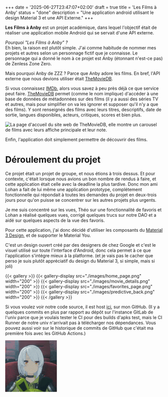 +++
date = '2025-06-27T23:47:07+02:00'
draft = true
title = 'Les Films à Anby'
status = "done"
description = "Une application android utilisant le design Material 3 et une API Externe."
+++

**Les Films à Anby** est un projet académique, dans lequel l'objectif était
de réaliser une application mobile Android qui se servait d'une API externe.

*Pourquoi "Les Films à Anby" ?*  
Eh bien, la raison est plutôt simple. J'ai comme habitude de nommer mes projets
et autres selon un personnage fictif que je connaisse. Le personnage qui a
donné le nom à ce projet est Anby (étonnant n'est-ce pas) de Zenless Zone Zero.

Mais pourquoi Anby de ZZZ ? Parce que Anby adore les films.
En bref, l'API externe que nous devions utiliser était
[TheMovieDB](https://themoviedb.org).

Si vous connaissez [IMDb](https://www.imdb.com/), alors vous savez à peu près
déjà ce que service peut faire.
[TheMovieDB](https://themoviedb.org) permet (comme le nom implique)
d'accéder à une base de données de métadonnées sur des films (il y a aussi
des séries TV et autres, mais pour simplifier on va les ignorer et supposer
qu'il n'y a que des films).
Y sont renseignés des films avec leurs titres, descriptifs, date de sortie,
langues disponibles, acteurs, critiques, scores et bien plus.

![La page d'accueil du site web de TheMovieDB, elle montre un carousel
de films avec leurs affiche principale et leur note.](./images/tmdb.png
"Page d'accueil de TMDB.")

Enfin, l'application doit simplement permettre de découvrir des films.

# Déroulement du projet

Ce projet était un projet de groupe, et nous étions à trois dessus.
Et pour contexte, c'était lorsque nous avions un bon nombre de rendus
à faire, et cette application était celle avec la deadline la plus tardive.
Donc mon ami Lohan a fait de lui même une application prototype, complétement
fonctionnelle qui répondait à toutes les demandes du projet en deux-trois jours
pour qu'on puisse se concentrer sur les autres projets plus urgents.

Je me suis concentré sur les vues, Théo sur une fonctionnalité de favoris et 
Lohan a réalisé quelques vues, corrigé quelques trucs sur notre DAO et a aidé
sur quelques aspects de la vue des favoris.

Pour cette application, j'ai donc décidé d'utiliser les composants du
[Material 3 Design](https://m3.material.io), et de supporter le Material You.

C'est un design ouvert créé par des designers de chez Google et c'est le visuel
utilisé sur toute l'interface d'Android, donc cela permet à ce que l'application
s'intégre mieux à la platforme. (et je vais pas le cacher que perso je suis
plutôt appréciatif du design du Material 3, si simple, mais si joli)

{{< gallery >}}
    {{< gallery-display src="./images/home_page.png" width="200" >}}
    {{< gallery-display src="./images/movie_details.png" width="200" >}}
    {{< gallery-display src="./images/favorites_page.png" width="200" >}}
    {{< gallery-display src="./images/predictive_back.png" width="200" >}}
{{< /gallery >}}

Si vous voulez voir notre code source, il est host [ici](https://github.com/Samferos/anbys-movies), sur mon GitHub.
(Il y a quelques commits en plus par rapport au dépôt sur l'instance GitLab de l'univ parce que je voulais tester
le CI pour des builds d'apks test, mais le CI Runner de notre univ n'arrivait pas à télécharger nos dépendances.
Vous pouvez aussi voir sur le historique de commits de GitHub que c'était ma première fois avec les GitHub Actions.)

![](./images/anby.gif)
